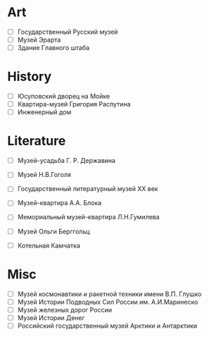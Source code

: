 # Art

- [ ] Государственный Русский музей
- [ ] Музей Эрарта
- [ ] Здание Главного штаба

# History

- [ ] Юсуповский дворец на Мойке
- [ ] Квартира-музей Григория Распутина
- [ ] Инженерный дом

# Literature

- [ ] Музей-усадьба Г. Р. Державина
- [ ] Музей Н.В.Гоголя
- [ ] Государственный литературный музей ХХ век
- [ ] Музей-квартира А.А. Блока
- [ ] Мемориальный музей-квартира Л.Н.Гумилева
- [ ] Музей Ольги Берггольц
- [ ] Котельная Камчатка


# Misc

- [ ] Музей космонавтики и ракетной техники имени В.П. Глушко
- [ ] Музей Истории Подводных Сил России им. А.И.Маринеско
- [ ] Музей железных дорог России
- [ ] Музей Истории Денег
- [ ] Российский государственный музей Арктики и Антарктики
